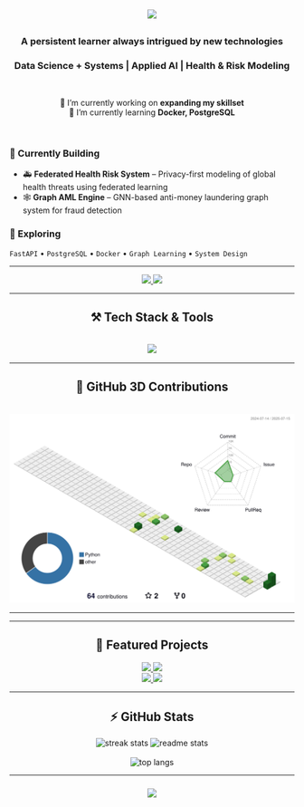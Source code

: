 <h1 align="center">
    <img src="https://readme-typing-svg.herokuapp.com/?font=Righteous&size=35&center=true&vCenter=true&width=500&height=70&duration=4000&lines=Heyy+There!+👋;+I'm+Ishaan!;" />
</h1>

<h3 align="center">A persistent learner always intrigued by new technologies</h3>
<h3 align="center">Data Science + Systems | Applied AI | Health & Risk Modeling</h3>

<br/>

<div align="center">
 
 🔭 I’m currently working on **expanding my skillset**  
 🌱 I’m currently learning **Docker, PostgreSQL**

</div>

<br/>

### 🧠 Currently Building
- 🚑 **Federated Health Risk System** – Privacy-first modeling of global health threats using federated learning  
- 🕸️ **Graph AML Engine** – GNN-based anti-money laundering graph system for fraud detection

### 🚀 Exploring
`FastAPI` • `PostgreSQL` • `Docker` • `Graph Learning` • `System Design`

---

<div align="center"> 
<a href="mailto:ishaan272002@gmail.com">
<img src="https://img.shields.io/badge/Gmail-333333?style=for-the-badge&logo=gmail&logoColor=red" />
</a>
<a href="https://www.linkedin.com/in/ishaan-potle-15b0741ba/" target="_blank">
<img src="https://img.shields.io/badge/LinkedIn-0077B5?style=for-the-badge&logo=linkedin&logoColor=white" />
</a>
</div>

---

<h2 align="center">⚒️ Tech Stack & Tools</h2>
<br/>
<div align="center">
    <img src="https://skillicons.dev/icons?i=python,fastapi,docker,postgres,tensorflow,pytorch,airflow,git,github,vscode,js,html,css,c,java,figma" />
</div>

---

<div align="center">
  <h2>🧊 GitHub 3D Contributions</h2>
  <br/>
  <img src="profile-3d-contrib/profile-green.svg" alt="3D contribution calendar" />
  <!-- You can switch this to any of these:
       profile-green-animate.svg
       profile-season-animate.svg
       profile-night-view.svg
       profile-night-rainbow.svg -->
</div>

---
---

<h2 align="center">📌 Featured Projects</h2>

<div align="center">
  <a href="https://github.com/IshaanPotle/federated-health-risk-system">
    <img src="https://github-readme-stats.vercel.app/api/pin/?username=IshaanPotle&repo=federated-health-risk-system&theme=react" />
  </a>
  <a href="https://github.com/IshaanPotle/graph-aml-engine">
    <img src="https://github-readme-stats.vercel.app/api/pin/?username=IshaanPotle&repo=graph-aml-engine&theme=react" />
  </a>
</div>

<div align="center">
  <a href="https://github.com/IshaanPotle/air-quality-forecasting">
    <img src="https://github-readme-stats.vercel.app/api/pin/?username=IshaanPotle&repo=air-quality-forecasting&theme=react" />
  </a>
  <a href="https://github.com/IshaanPotle/supply-chain-resilience">
    <img src="https://github-readme-stats.vercel.app/api/pin/?username=IshaanPotle&repo=supply-chain-resilience&theme=react" />
  </a>
</div>


---

<h2 align="center">⚡ GitHub Stats</h2>
<div align="center">
  <img width=390 src="https://streak-stats.demolab.com/?user=ishaanpotle&count_private=true&theme=react&border_radius=10" alt="streak stats"/>
  <img width=390 src="https://github-readme-stats.vercel.app/api?username=ishaanpotle&count_private=true&show_icons=true&theme=react&rank_icon=github&border_radius=10" alt="readme stats" />
  <br/><br/>
  <img width=325 src="https://github-readme-stats.vercel.app/api/top-langs/?username=ishaanpotle&hide=HTML&langs_count=8&layout=compact&theme=react&border_radius=10&size_weight=0.5&count_weight=0.5&exclude_repo=github-readme-stats" alt="top langs" />
</div>

---

<h3 align="center">
    <img src="https://readme-typing-svg.herokuapp.com/?font=Righteous&size=25&center=true&vCenter=true&width=500&height=70&duration=4000&lines=Thanks+for+visiting!+✌️;+Shoot+me+a+message+on+Linkedin!;I'm+always+down+to+collab+:)">
</h3>
